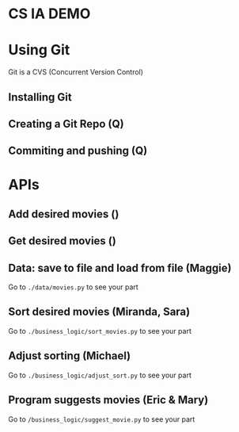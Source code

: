 CS IA DEMO
===

# Using Git

Git is a CVS (Concurrent Version Control)
## Installing Git

## Creating a Git Repo (Q)

## Commiting and pushing (Q)

# APIs

## Add desired movies (<Done>)

## Get desired movies (<Done>)

## Data: save to file and load from file (Maggie)
Go to `./data/movies.py` to see your part

## Sort desired movies (Miranda, Sara)
Go to `./business_logic/sort_movies.py` to see your part

## Adjust sorting (Michael)
Go to `./business_logic/adjust_sort.py` to see your part

## Program suggests movies (Eric & Mary)
Go to `/business_logic/suggest_movie.py` to see your part

